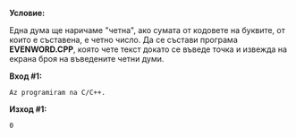 **Условие:**

Една дума ще наричаме "четна", ако сумата от кодовете на буквите, от които е съставена, е четно число. Да се състави програма **EVENWORD.CPP**, която чете текст докато се въведе точка и извежда на екрана броя на въведените четни думи.

**Вход #1:**

	Az programiram na C/C++.

**Изход #1:**

	0